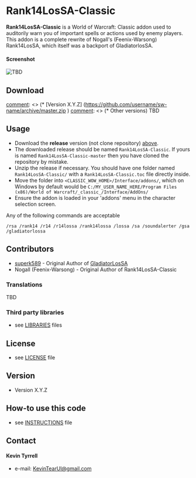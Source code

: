 Rank14LosSA-Classic
======
**Rank14LosSA-Classic** is a World of Warcraft: Classic addon used to auditorily warn you of important spells or actions used by enemy players. This addon is a complete rewrite of Nogall's (Feenix-Warsong) Rank14LosSA, which itself was a backport of GladiatorlosSA. 

#### Screenshot
[comment]: <> (To Be Completed)

![TBD](http://url/screenshot-software.png "screenshot software")

## Download
[comment]: <> (* [Version X.Y.Z] (https://github.com/username/sw-name/archive/master.zip )
[comment]: <> (* Other versions)
TBD

## Usage
* Download the **release** version (not clone repository) [above](#download).
* The downloaded release should be named `Rank14LosSA-Classic`. If yours is named `Rank14LosSA-Classic-master` then you have cloned the repository by mistake.
* Unzip the release if necessary. You should have one folder named `Rank14LosSA-Classic/` with a `Rank14LosSA-Classic.toc` file directly inside.
* Move the folder into `<CLASSIC_WOW_HOME>/Interface/addons/`, which on Windows by default would be `C:/MY_USER_NAME_HERE/Program Files (x86)/World of Warcraft/_classic_/Interface/AddOns/`
* Ensure the addon is loaded in your 'addons' menu in the character selection screen.

Any of the following commands are acceptable
```
/rsa /rank14 /r14 /r14lossa /rank14lossa /lossa /sa /soundalerter /gsa /gladiatorlossa
```

## Contributors
* [superk589](https://www.curseforge.com/members/superk589/projects) - Original Author of [GladiatorLosSA](https://www.curseforge.com/wow/addons/GladiatorlosSA)
* Nogall (Feenix-Warsong) - Original Author of Rank14LosSA-Classic

### Translations
TBD

### Third party libraries
* see [LIBRARIES](https://github.com/username/sw-name/blob/master/LIBRARIES.md) files

## License 
* see [LICENSE](https://github.com/KevinTyrrell/Rank14LosSA-Classic/blob/master/LICENSE.md) file

## Version 
* Version X.Y.Z

## How-to use this code
* see [INSTRUCTIONS](https://github.com/username/sw-name/blob/master/INSTRUCTIONS.md) file

## Contact
#### Kevin Tyrrell
* e-mail: KevinTearUl@gmail.com
